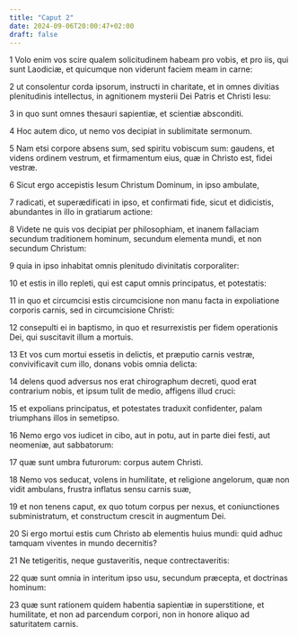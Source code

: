 ```yaml
---
title: "Caput 2"
date: 2024-09-06T20:00:47+02:00
draft: false
---
```



1 Volo enim vos scire qualem solicitudinem habeam pro vobis, et pro iis, qui sunt Laodiciæ, et quicumque non viderunt faciem meam in carne:

2 ut consolentur corda ipsorum, instructi in charitate, et in omnes divitias plenitudinis intellectus, in agnitionem mysterii Dei Patris et Christi Iesu:

3 in quo sunt omnes thesauri sapientiæ, et scientiæ absconditi.

4 Hoc autem dico, ut nemo vos decipiat in sublimitate sermonum.

5 Nam etsi corpore absens sum, sed spiritu vobiscum sum: gaudens, et videns ordinem vestrum, et firmamentum eius, quæ in Christo est, fidei vestræ.

6 Sicut ergo accepistis Iesum Christum Dominum, in ipso ambulate,

7 radicati, et superædificati in ipso, et confirmati fide, sicut et didicistis, abundantes in illo in gratiarum actione:

8 Videte ne quis vos decipiat per philosophiam, et inanem fallaciam secundum traditionem hominum, secundum elementa mundi, et non secundum Christum:

9 quia in ipso inhabitat omnis plenitudo divinitatis corporaliter:

10 et estis in illo repleti, qui est caput omnis principatus, et potestatis:

11 in quo et circumcisi estis circumcisione non manu facta in expoliatione corporis carnis, sed in circumcisione Christi:

12 consepulti ei in baptismo, in quo et resurrexistis per fidem operationis Dei, qui suscitavit illum a mortuis.

13 Et vos cum mortui essetis in delictis, et præputio carnis vestræ, convivificavit cum illo, donans vobis omnia delicta:

14 delens quod adversus nos erat chirographum decreti, quod erat contrarium nobis, et ipsum tulit de medio, affigens illud cruci:

15 et expolians principatus, et potestates traduxit confidenter, palam triumphans illos in semetipso.

16 Nemo ergo vos iudicet in cibo, aut in potu, aut in parte diei festi, aut neomeniæ, aut sabbatorum:

17 quæ sunt umbra futurorum: corpus autem Christi.

18 Nemo vos seducat, volens in humilitate, et religione angelorum, quæ non vidit ambulans, frustra inflatus sensu carnis suæ,

19 et non tenens caput, ex quo totum corpus per nexus, et coniunctiones subministratum, et constructum crescit in augmentum Dei.

20 Si ergo mortui estis cum Christo ab elementis huius mundi: quid adhuc tamquam viventes in mundo decernitis?

21 Ne tetigeritis, neque gustaveritis, neque contrectaveritis:

22 quæ sunt omnia in interitum ipso usu, secundum præcepta, et doctrinas hominum:

23 quæ sunt rationem quidem habentia sapientiæ in superstitione, et humilitate, et non ad parcendum corpori, non in honore aliquo ad saturitatem carnis.

